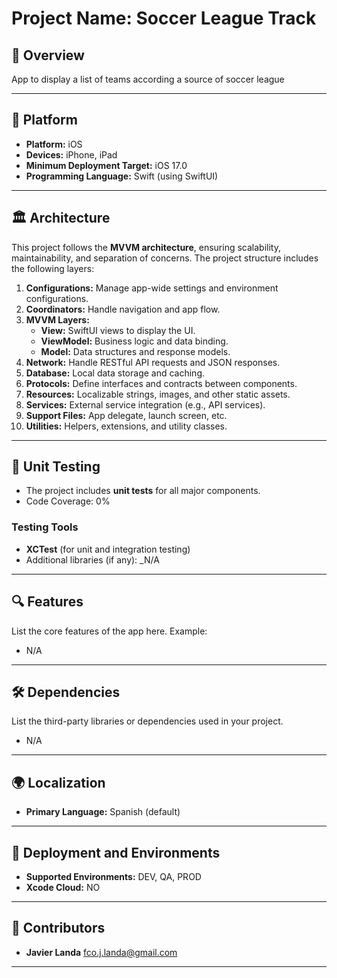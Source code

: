# Project Name: **Soccer League Track**

## 📖 Overview  
App to display a list of teams according a source of soccer league  

---

## 📱 Platform  
- **Platform:** iOS
- **Devices:** iPhone, iPad  
- **Minimum Deployment Target:** iOS 17.0  
- **Programming Language:** Swift (using SwiftUI)

---

## 🏛️ Architecture  
This project follows the **MVVM architecture**, ensuring scalability, maintainability, and separation of concerns. The project structure includes the following layers:

1. **Configurations:** Manage app-wide settings and environment configurations.  
2. **Coordinators:** Handle navigation and app flow.  
3. **MVVM Layers:**
   - **View:** SwiftUI views to display the UI.  
   - **ViewModel:** Business logic and data binding.  
   - **Model:** Data structures and response models.
4. **Network:** Handle RESTful API requests and JSON responses.  
5. **Database:** Local data storage and caching.  
6. **Protocols:** Define interfaces and contracts between components.  
7. **Resources:** Localizable strings, images, and other static assets.  
8. **Services:** External service integration (e.g., API services).  
9. **Support Files:** App delegate, launch screen, etc.  
10. **Utilities:** Helpers, extensions, and utility classes.

---

## 🧪 Unit Testing  
- The project includes **unit tests** for all major components.  
- Code Coverage: 0%

### Testing Tools  
- **XCTest** (for unit and integration testing)  
- Additional libraries (if any): _N/A

---

## 🔍 Features  
List the core features of the app here. Example:  
- N/A  

---

## 🛠️ Dependencies  
List the third-party libraries or dependencies used in your project.  
- N/A

---

## 🌍 Localization  
- **Primary Language:** Spanish (default)

---

## 🚀 Deployment and Environments  
- **Supported Environments:** DEV, QA, PROD  
- **Xcode Cloud:** NO

---

## 👥 Contributors  
- **Javier Landa** [fco.j.landa@gmail.com](mailto:fco.j.landa@gmail.com)
---
